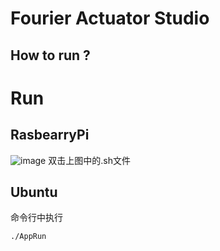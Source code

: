 # Fourier Actuator Studio
## How to run ?
# Run
## RasbearryPi
![image](https://user-images.githubusercontent.com/29807688/155151976-c290197e-7b5e-454c-a595-a13877815a37.png)
双击上图中的.sh文件
## Ubuntu

命令行中执行
```
./AppRun
```
